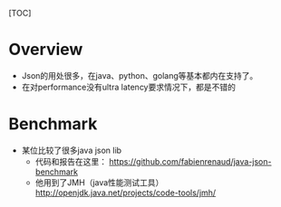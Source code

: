 [TOC]
# Overview
- Json的用处很多，在java、python、golang等基本都内在支持了。
- 在对performance没有ultra latency要求情况下，都是不错的

# Benchmark
- 某位比较了很多java json lib
  - 代码和报告在这里： https://github.com/fabienrenaud/java-json-benchmark
  - 他用到了JMH（java性能测试工具） http://openjdk.java.net/projects/code-tools/jmh/